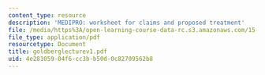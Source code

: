 ```yaml
---
content_type: resource
description: 'MEDIPRO: worksheet for claims and proposed treatment'
file: /media/https%3A/open-learning-course-data-rc.s3.amazonaws.com/15-615-law-for-the-entrepreneur-and-manager-spring-2003/4e28105904f6cc3bb50d0c82709562b8_goldberglecturev1.pdf
file_type: application/pdf
resourcetype: Document
title: goldberglecturev1.pdf
uid: 4e281059-04f6-cc3b-b50d-0c82709562b8
---
```

